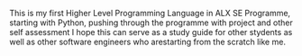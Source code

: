 This is my first Higher Level Programming Language in ALX SE Programme, starting with Python, pushing through the programme with project and other self assessment I hope this can serve as a study guide for other stydents as well as other software engineers who arestarting from the scratch like me.
